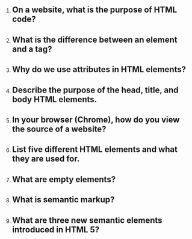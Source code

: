 1.  ## On a website, what is the purpose of HTML code?

2.  ## What is the difference between an element and a tag?

3.  ## Why do we use attributes in HTML elements?

4.  ## Describe the purpose of the head, title, and body HTML elements.

5.  ## In your browser (Chrome), how do you view the source of a website?

6.  ## List five different HTML elements and what they are used for.

7.  ## What are empty elements?

8.  ## What is semantic markup?

9.  ## What are three new semantic elements introduced in HTML 5?
